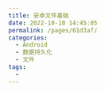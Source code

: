```yaml
---
title: 安卓文件基础
date: 2022-10-10 14:45:05
permalink: /pages/61d3af/
categories:
  - Android
  - 数据持久化
  - 文件
tags:
  - 
---
```


